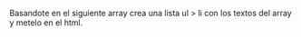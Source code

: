 Basandote en el siguiente array crea una lista ul > li con los textos del array y metelo en el html.

```js

```
